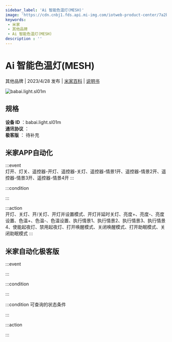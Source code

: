 ```yaml
---
sidebar_label: 'Ai 智能色温灯(MESH)'
image: 'https://cdn.cnbj1.fds.api.mi-img.com/iotweb-product-center/7a2b5be89fd6c9444dd3a37e25afb470_1677159437319.png?GalaxyAccessKeyId=AKVGLQWBOVIRQ3XLEW&Expires=9223372036854775807&Signature=NJN6V9ScSKkKrsPeDvjDBtODWrA='
keywords: 
 - 米家
 - 其他品牌
 - Ai 智能色温灯(MESH)
description : ''
---
```

# Ai 智能色温灯(MESH)

其他品牌 | 2023/4/28 发布 | [米家百科](https://home.mi.com/webapp/content/baike/product/index.html?model=babai.light.sl01m) | [说明书](https://home.mi.com/views/introduction.html?model=babai.light.sl01m&region=cn)

![babai.light.sl01m](https://cdn.cnbj1.fds.api.mi-img.com/iotweb-product-center/7a2b5be89fd6c9444dd3a37e25afb470_1677159437319.png?GalaxyAccessKeyId=AKVGLQWBOVIRQ3XLEW&Expires=9223372036854775807&Signature=NJN6V9ScSKkKrsPeDvjDBtODWrA=)

## 规格  
> 
**设备 ID** ：babai.light.sl01m  
**通讯协议** ：  
**极客版**  ： 待补充 


## 米家APP自动化  

:::event  
灯开、灯关、遥控器-开灯、遥控器-关灯、遥控器-情景1开、遥控器-情景2开、遥控器-情景3开、遥控器-情景4开
:::

:::condition  

:::

:::action   
开灯、关灯、开/关灯、开灯并设置模式、开灯并延时关灯、亮度+、亮度-、亮度设置、色温+、色温-、色温设置、执行情景1、执行情景2、执行情景3、执行情景4、使能起夜灯、禁用起夜灯、打开唤醒模式、关闭唤醒模式、打开助眠模式、关闭助眠模式
:::

## 米家自动化极客版  

:::event  

:::

:::condition  

:::

:::condition 可查询的状态条件  

:::

:::action  

:::

        
